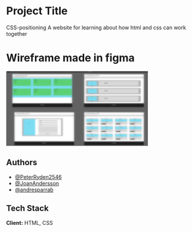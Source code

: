 # Project Title

CSS-positioning
A website for learning about how html and css can work together

# Wireframe made in figma
[<img width="380px" height="200px" src="figmaWireframe.png" />][commitUrl]

[commitUrl]: https://www.figma.com/file/CzwbTeg6dQtz5RT4D2yuKt/Uppgift-3-CSS-positioning?node-id=0%3A1
## Authors

- [@PeterRyden2546](https://www.github.com/PeterRyden2546)
- [@JoanAndersson](https://www.github.com/JoanAndersson)
- [@andresparrab](https://www.github.com/andresparrab)


## Tech Stack

**Client:** HTML, CSS


